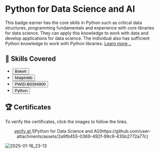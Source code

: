 
# Python for Data Science and AI
<p>This badge earner has the core skills in Python such as critical data structures, programming fundamentals and experience with core libraries for data science. They can apply this knowledge to work with data and develop applications for data science. The individual also has sufficient Python knowledge to work with Python libraries. <a href="https://www.coursera.org/learn/python-for-applied-data-science-ai?utm_source=IBM&utm_medium=institutions&utm_campaign=IBMBadge" target="_blank">Learn more ..</a></p>

## 📑 Skills Covered
- <button type="button" class="btn btn-outline-info">Bokeh</button>
- <button type="button" class="btn btn-outline-info">Matplotlib</button>
- <button type="button" class="btn btn-outline-info">PWID-B0394900</button>
- <button type="button" class="btn btn-outline-info">Python</button>



## 🏆 Certificates 
To verify the certificates, click the images to follow the links.

<p align="middle">
  <a href="https://www.credly.com/badges/6079eb65-c6c5-47af-9a20-58c7d71434e9">
    verify at
  </a>
![Python for Data Science and AI](https://github.com/user-attachments/assets/2a9fb455-0369-492f-99c9-435b2772a77c)



![2025-01-16_23-13](https://github.com/user-attachments/assets/10b0d815-addc-4b38-956d-466b203ae701)

</p>


